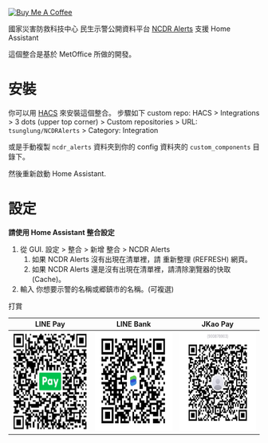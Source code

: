 <a href="https://www.buymeacoffee.com/tsunglung" target="_blank"><img src="https://cdn.buymeacoffee.com/buttons/default-orange.png" alt="Buy Me A Coffee" height="30" width="120"></a>

 國家災害防救科技中心 民生示警公開資料平台 [NCDR Alerts](https://alerts.ncdr.nat.gov.tw/indexHome.aspx) 支援 Home Assistant


這個整合是基於 MetOffice 所做的開發。

# 安裝

你可以用 [HACS](https://hacs.xyz/) 來安裝這個整合。 步驟如下 custom repo: HACS > Integrations > 3 dots (upper top corner) > Custom repositories > URL: `tsunglung/NCDRAlerts` > Category: Integration

或是手動複製 `ncdr_alerts` 資料夾到你的 config 資料夾的  `custom_components` 目錄下。

然後重新啟動 Home Assistant.

# 設定

**請使用 Home Assistant 整合設定**


1. 從 GUI. 設定 > 整合 > 新增 整合 > NCDR Alerts
   1. 如果 NCDR Alerts 沒有出現在清單裡，請 重新整理 (REFRESH) 網頁。
   2. 如果 NCDR Alerts 還是沒有出現在清單裡，請清除瀏覽器的快取 (Cache)。
2. 輸入 你想要示警的名稱或郷鎮市的名稱。(可複選)

打賞

|  LINE Pay | LINE Bank | JKao Pay |
| :------------: | :------------: | :------------: |
| <img src="https://github.com/tsunglung/NCDRAlerts/blob/master/linepay.jpg" alt="Line Pay" height="200" width="200">  | <img src="https://github.com/tsunglung/NCDRAlerts/blob/master/linebank.jpg" alt="Line Bank" height="200" width="200">  | <img src="https://github.com/tsunglung/NCDRAlerts/blob/master/jkopay.jpg" alt="JKo Pay" height="200" width="200">  |